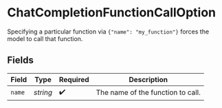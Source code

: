 # ChatCompletionFunctionCallOption

Specifying a particular function via `{"name": "my_function"}` forces the model to call that function.



## Fields

| Field                             | Type                              | Required                          | Description                       |
| --------------------------------- | --------------------------------- | --------------------------------- | --------------------------------- |
| `name`                            | *string*                          | :heavy_check_mark:                | The name of the function to call. |